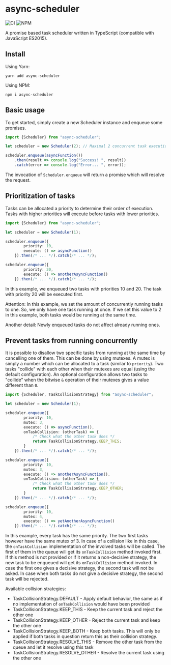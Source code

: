 # async-scheduler

![CI](https://github.com/kremi151/async-scheduler/workflows/CI/badge.svg)
![NPM](https://img.shields.io/npm/v/async-scheduler?color=green)

A promise based task scheduler written in TypeScript (compatible with JavaScript ES2015).

## Install

Using Yarn:
````
yarn add async-scheduler
````

Using NPM:
````
npm i async-scheduler
````

## Basic usage

To get started, simply create a new Scheduler instance and enqueue some promises.

````typescript
import {Scheduler} from "async-scheduler";

let scheduler = new Scheduler(2); // Maximal 2 concurrent task executions

scheduler.enqueue(asyncFunction())
    .then(result => console.log("Success! ", result))
    .catch(error => console.log("Error... ", error));
````

The invocation of ``Scheduler.enqueue`` will return a promise which will resolve the request.

## Prioritization of tasks

Tasks can be allocated a priority to determine their order of execution. Tasks with higher priorities will execute before tasks with lower priorities.

````typescript
import {Scheduler} from "async-scheduler";

let scheduler = new Scheduler(1);

scheduler.enqueue({
        priority: 10,
        execute: () => asyncFunction()
    }).then(/* ... */).catch(/* ... */);

scheduler.enqueue({
        priority: 20,
        execute: () => anotherAsyncFunction()
    }).then(/* ... */).catch(/* ... */);
````

In this example, we enqueued two tasks with priorities 10 and 20. The task with priority 20 will be executed first.

Attention: In this example, we set the amount of concurrently running tasks to one. So, we only have one task running at once. If we set this value to 2 in this example, both tasks would be running at the same time.

Another detail: Newly enqueued tasks do not affect already running ones.

## Prevent tasks from running concurrently

It is possible to disallow two specific tasks from running at the same time by cancelling one of them.
This can be done by using mutexes. A mutex is simply a number which can be allocated to a task (similar to ``priority``).
Two tasks "collide" with each other when their mutexes are equal (using the default configuration).
An optional configuration allows two tasks to "collide" when the bitwise ``&`` operation of their mutexes gives a value different than ``0``.

````typescript
import {Scheduler, TaskCollisionStrategy} from "async-scheduler";

let scheduler = new Scheduler(1);

scheduler.enqueue({
        priority: 10,
        mutex: 3,
        execute: () => asyncFunction(),
        onTaskCollision: (otherTask) => {
            /* Check what the other task does */
            return TaskCollisionStrategy.KEEP_THIS;
        }
    }).then(/* ... */).catch(/* ... */);

scheduler.enqueue({
        priority: 10,
        mutex: 3,
        execute: () => anotherAsyncFunction(),
        onTaskCollision: (otherTask) => {
            /* Check what the other task does */
            return TaskCollisionStrategy.KEEP_OTHER;
        }
    }).then(/* ... */).catch(/* ... */);

scheduler.enqueue({
        priority: 10,
        mutex: 4,
        execute: () => yetAnotherAsyncFunction()
    }).then(/* ... */).catch(/* ... */);
````

In this example, every task has the same priority. The two first tasks however have the same mutex of 3.
In case of a collision like in this case, the ``onTaskCollision`` implementation of the involved tasks will be called.
The first of them in the queue will get its ``onTaskCollision`` method invoked first.
If this method is not provided or if it returns a non-decisive strategy, the new task to be enqueued will get its ``onTaskCollision`` method invoked.
In case the first one gives a decisive strategy, the second task will not be asked.
In case when both tasks do not give a decisive strategy, the second task will be rejected.

Available collision strategies:
* TaskCollisionStrategy.DEFAULT - Apply default behavior, the same as if no implementation of ``onTaskCollision`` would have been provided
* TaskCollisionStrategy.KEEP_THIS - Keep the current task and reject the other one
* TaskCollisionStrategy.KEEP_OTHER - Reject the current task and keep the other one
* TaskCollisionStrategy.KEEP_BOTH - Keep both tasks. This will only be applied if both tasks in question return this as their collision strategy.
* TaskCollisionStrategy.RESOLVE_THIS - Remove the other task from the queue and let it resolve using this task
* TaskCollisionStrategy.RESOLVE_OTHER - Resolve the current task using the other one 
